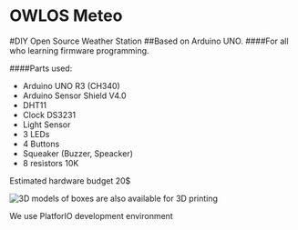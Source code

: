 # OWLOS Meteo

#DIY Open Source Weather Station 
##Based on Arduino UNO.
####For all who learning firmware programming.

####Parts used:
- Arduino UNO R3 (CH340)
- Arduino Sensor Shield V4.0
- DHT11
- Clock DS3231
- Light Sensor
- 3 LEDs
- 4 Buttons
- Squeaker (Buzzer, Speacker)
- 8 resistors 10K

Estimated hardware budget 20$

![3D models of boxes are also available for 3D printing](https://github.com/KirinDenis/owlos/blob/master/OWLOSResource/images/owlos_core3.jpg)

We use PlatforIO development environment